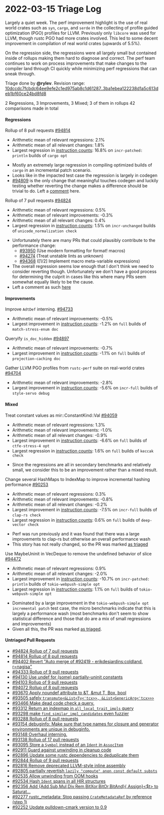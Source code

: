 # 2022-03-15 Triage Log

Largely a quiet week. The perf improvement highlight is the use of real world crates such as `syn`, `cargo`, and `serde` in the collecting of profile guided optimization (PGO) profiles for LLVM. Previously only `libcore` was used for LLVM, though rustc PGO had more crates involved. This led to some decent improvement in compilation of real world crates (upwards of 5.5%). 

On the regression side, the regressions were all largely small but contained inside of rollups making them hard to diagnose and correct. The perf team continues to work on process improvements that make changes to the compiler land through CI quickly while minimizing perf regressions that can sneak through.

Triage done by **@rylev**.
Revision range: [10dccdc7fcbdc64ee9efe2c1ed975ab8c1d61287..3ba1ebea122238d1a5c613deb1bf60ce24bd8fd8](https://perf.rust-lang.org/?start=10dccdc7fcbdc64ee9efe2c1ed975ab8c1d61287&end=3ba1ebea122238d1a5c613deb1bf60ce24bd8fd8&absolute=false&stat=instructions%3Au)

2 Regressions, 3 Improvements, 3 Mixed; 3 of them in rollups
42 comparisons made in total

#### Regressions

Rollup of 8 pull requests [#94814](https://github.com/rust-lang/rust/pull/94814)
- Arithmetic mean of relevant regressions: 2.1%
- Arithmetic mean of all relevant changes: 1.8%
- Largest regression in [instruction counts](https://perf.rust-lang.org/compare.html?start=ba14a836c7038da21f5e102aacc7e6d5964f79a6&end=5f4e0677190b82e61dc507e3e72caf89da8e5e28&stat=instructions:u): 16.8% on `incr-patched: println` builds of `cargo opt`
* Mostly an extremely large regression in compiling optimized builds of `cargo` in an incremental patch scenario.
* Looks like in the impacted test case the regression is largely in codegen
* [#94809](https://github.com/rust-lang/rust/pull/94809) is the only change that meaningful touches codegen and luckily testing whether reverting the change makes a difference should be trivial to do. Left a [comment](https://github.com/rust-lang/rust/pull/94814#issuecomment-1067945114) here.


Rollup of 7 pull requests [#94824](https://github.com/rust-lang/rust/pull/94824)
- Arithmetic mean of relevant regressions: 0.5%
- Arithmetic mean of relevant improvements: -0.3%
- Arithmetic mean of all relevant changes: 0.4%
- Largest regression in [instruction counts](https://perf.rust-lang.org/compare.html?start=5f4e0677190b82e61dc507e3e72caf89da8e5e28&end=352e621368c31d7b4a6362e081586cdb931ba020&stat=instructions:u): 1.5% on `incr-unchanged` builds of `unicode_normalization check`
* Unfortunately there are many PRs that could plausibly contribute to the performance change: 
	* [#93950](https://github.com/rust-lang/rust/pull/93950) (Use modern formatting for format! macros)
 	* [#94274](https://github.com/rust-lang/rust/pull/94274) (Treat unstable lints as unknown)
 	* [#94368](https://github.com/rust-lang/rust/pull/94368) ([1/2] Implement macro meta-variable expressions)
* The overall regression seems low enough that I don't think we need to consider reverting though. Unfortunately we don't have a good process for determining the culprit in cases like this where many PRs seem somewhat equally likely to be the cause. 
* Left a comment as such [here](https://github.com/rust-lang/rust/pull/94824#issuecomment-1067957978)


#### Improvements

Improve `AdtDef` interning. [#94733](https://github.com/rust-lang/rust/pull/94733)
- Arithmetic mean of relevant improvements: -0.5%
- Largest improvement in [instruction counts](https://perf.rust-lang.org/compare.html?start=2c6a29af35a81e20f8af4c32bf1b55c59b89eccd&end=012720ffb075a087b781325d17d1822a340a2f2a&stat=instructions:u): -1.2% on `full` builds of `match-stress-enum doc`


Queryify `is_doc_hidden` [#94897](https://github.com/rust-lang/rust/pull/94897)
- Arithmetic mean of relevant improvements: -0.7%
- Largest improvement in [instruction counts](https://perf.rust-lang.org/compare.html?start=7eac19c30c9aa69bc3d85a583c117c37c1579de3&end=4800c7816ee1937d028407066d229f74b4673c92&stat=instructions:u): -1.1% on `full` builds of `projection-caching doc`


Gather LLVM PGO profiles from `rustc-perf` suite on real-world crates [#94704](https://github.com/rust-lang/rust/pull/94704)
- Arithmetic mean of relevant improvements: -2.8%
- Largest improvement in [instruction counts](https://perf.rust-lang.org/compare.html?start=b2763cc4cfa761a1d42cc01c7603ba6a98c09ecd&end=ebed06fcba3b58913a5087039a81478d43b47b2f&stat=instructions:u): -5.6% on `incr-full` builds of `style-servo debug`


#### Mixed

Treat constant values as mir::ConstantKind::Val [#94059](https://github.com/rust-lang/rust/pull/94059)
- Arithmetic mean of relevant regressions: 1.3%
- Arithmetic mean of relevant improvements: -1.0%
- Arithmetic mean of all relevant changes: -0.9%
- Largest improvement in [instruction counts](https://perf.rust-lang.org/compare.html?start=01ad0ad653d57a5ccecffb08aff3c5564012f133&end=d7b282b886472413a26ef22c848eda0499d12cd3&stat=instructions:u): -6.6% on `full` builds of `ctfe-stress-4 opt`
- Largest regression in [instruction counts](https://perf.rust-lang.org/compare.html?start=01ad0ad653d57a5ccecffb08aff3c5564012f133&end=d7b282b886472413a26ef22c848eda0499d12cd3&stat=instructions:u): 1.6% on `full` builds of `keccak check`
* Since the regressions are all in secondary benchmarks and relatively small, we consider this to be an improvement rather than a mixed result.


Change several HashMaps to IndexMap to improve incremental hashing performance [#90253](https://github.com/rust-lang/rust/pull/90253)
- Arithmetic mean of relevant regressions: 0.3%
- Arithmetic mean of relevant improvements: -0.8%
- Arithmetic mean of all relevant changes: -0.2%
- Largest improvement in [instruction counts](https://perf.rust-lang.org/compare.html?start=af8604faddc44b27a59d1a719ff6ceca8bc145eb&end=c9b45e601065c3fb71a4f67481e912391d075621&stat=instructions:u): -7.5% on `incr-full` builds of `clap-rs check`
- Largest regression in [instruction counts](https://perf.rust-lang.org/compare.html?start=af8604faddc44b27a59d1a719ff6ceca8bc145eb&end=c9b45e601065c3fb71a4f67481e912391d075621&stat=instructions:u): 0.6% on `full` builds of `deep-vector check`
* Perf was run previously and it was found that there was a large improvements to clap-rs but otherwise an overall performance wash
* This story has not really changed, so the PR was marked [as triaged](https://github.com/rust-lang/rust/pull/90253#issuecomment-1067975046)


Use MaybeUninit in VecDeque to remove the undefined behavior of slice [#94472](https://github.com/rust-lang/rust/pull/94472)
- Arithmetic mean of relevant regressions: 0.9%
- Arithmetic mean of all relevant changes: -2.0%
- Largest improvement in [instruction counts](https://perf.rust-lang.org/compare.html?start=c9b45e601065c3fb71a4f67481e912391d075621&end=335ffbfa547df94ac236f5c56130cecf99c8d82b&stat=instructions:u): -10.7% on `incr-patched: println` builds of `tokio-webpush-simple opt`
- Largest regression in [instruction counts](https://perf.rust-lang.org/compare.html?start=c9b45e601065c3fb71a4f67481e912391d075621&end=335ffbfa547df94ac236f5c56130cecf99c8d82b&stat=instructions:u): 1.1% on `full` builds of `tokio-webpush-simple opt`
* Dominated by a large improvement in the `tokio-webpush-simple opt incremental patch` test case, the micro benchmarks indicate that this is largely a performance wash (most benchmarks don't seem to show statistical difference and those that do are a mix of small regressions and improvements)
* Given all this, the PR was marked [as triaged](https://github.com/rust-lang/rust/pull/94472#issuecomment-1067983132).


#### Untriaged Pull Requests

- [#94824 Rollup of 7 pull requests](https://github.com/rust-lang/rust/pull/94824)
- [#94814 Rollup of 8 pull requests](https://github.com/rust-lang/rust/pull/94814)
- [#94402 Revert "Auto merge of #92419 - erikdesjardins:coldland, r=nagisa"](https://github.com/rust-lang/rust/pull/94402)
- [#94333 Rollup of 9 pull requests](https://github.com/rust-lang/rust/pull/94333)
- [#94130 Use undef for (some) partially-uninit constants](https://github.com/rust-lang/rust/pull/94130)
- [#94103 Rollup of 9 pull requests](https://github.com/rust-lang/rust/pull/94103)
- [#94072 Rollup of 8 pull requests](https://github.com/rust-lang/rust/pull/94072)
- [#93670 Apply noundef attribute to &T, &mut T, Box<T>, bool](https://github.com/rust-lang/rust/pull/93670)
- [#93505 safely `transmute<&List<Ty<'tcx>>, &List<GenericArg<'tcx>>>`](https://github.com/rust-lang/rust/pull/93505)
- [#93466 Make dead code check a query.](https://github.com/rust-lang/rust/pull/93466)
- [#93312 Return an indexmap in `all_local_trait_impls` query](https://github.com/rust-lang/rust/pull/93312)
- [#93298 make `find_similar_impl_candidates` even fuzzier](https://github.com/rust-lang/rust/pull/93298)
- [#93288 Rollup of 8 pull requests](https://github.com/rust-lang/rust/pull/93288)
- [#93154 debuginfo: Make sure that type names for closure and generator environments are unique in debuginfo.](https://github.com/rust-lang/rust/pull/93154)
- [#93148 Overhaul interning.](https://github.com/rust-lang/rust/pull/93148)
- [#93138 Rollup of 17 pull requests](https://github.com/rust-lang/rust/pull/93138)
- [#93095 Store a `Symbol` instead of an `Ident` in `AssocItem`](https://github.com/rust-lang/rust/pull/93095)
- [#92911 Guard against unwinding in cleanup code](https://github.com/rust-lang/rust/pull/92911)
- [#92896 Update some rustc dependencies to deduplicate them](https://github.com/rust-lang/rust/pull/92896)
- [#92844 Rollup of 9 pull requests](https://github.com/rust-lang/rust/pull/92844)
- [#92816 Remove deprecated LLVM-style inline assembly](https://github.com/rust-lang/rust/pull/92816)
- [#92805 partially revertish `lazily "compute" anon const default substs`](https://github.com/rust-lang/rust/pull/92805)
- [#92535 Allow unwinding from OOM hooks](https://github.com/rust-lang/rust/pull/92535)
- [#92534 Hash `Ident` spans in all HIR structures](https://github.com/rust-lang/rust/pull/92534)
- [#92356 Add {Add,Sub,Mul,Div,Rem,BitXor,BitOr,BitAnd}{,Assign}<$t> to Saturat…](https://github.com/rust-lang/rust/pull/92356)
- [#92277 rustc_metadata: Stop passing `CrateMetadataRef` by reference (step 1)](https://github.com/rust-lang/rust/pull/92277)
- [#92252 Update pulldown-cmark version to 0.9](https://github.com/rust-lang/rust/pull/92252)
